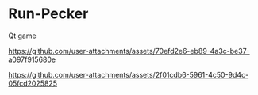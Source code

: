 # Run-Pecker
Qt game



https://github.com/user-attachments/assets/70efd2e6-eb89-4a3c-be37-a097f915680e



https://github.com/user-attachments/assets/2f01cdb6-5961-4c50-9d4c-05fcd2025825

